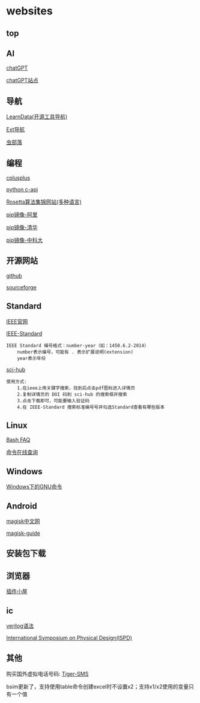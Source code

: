 
# websites

## top

## AI

[chatGPT](chat.openai.com)

[chatGPT站点](https://cc.ai55.cc/)

## 导航

[LearnData(开源工具导航)](https://nav.newzone.top/)

[Ext导航](https://www.extnav.com/)

[虫部落](https://www.chongbuluo.com/)

## 编程

[cplusplus](https://legacy.cplusplus.com/)

[python c-api](https://docs.python.org/zh-cn/3/c-api/)

[Rosetta算法集锦网站(多种语言)](https://rosettacode.org/)

[pip镜像-阿里](http://mirrors.aliyun.com/pypi/simple/)

[pip镜像-清华](https://pypi.tuna.tsinghua.edu.cn/simple/)

[pip镜像-中科大](http://pypi.mirrors.ustc.edu.cn/simple/)

## 开源网站

[github](https://github.com/)

[sourceforge](https://sourceforge.net/)

## Standard

[IEEE官网](https://ieeexplore.ieee.org)

[IEEE-Standard](https://standards.ieee.org)

```text
IEEE Standard 编号格式：number-year（如：1450.6.2-2014）
    number表示编号，可能有 . 表示扩展说明(extension)
    year表示年份
```

[sci-hub](https://tool.yovisun.com/scihub)

```text
使用方式:
    1.在ieee上用关键字搜索，找到后点击pdf图标进入详情页
    2.复制详情页的 DOI 码到 sci-hub 的搜索框并搜索
    3.点击下载即可，可能要输入验证码
    4.在 IEEE-Standard 搜索标准编号号并勾选Standard查看有哪些版本
```

## Linux

[Bash FAQ](http://mywiki.wooledge.org/BashFAQ/)

[命令在线查询](https://www.lzltool.com/LinuxCommand)

## Windows

[Windows下的GNU命令](https://gnuwin32.sourceforge.net/)

## Android

[magisk中文网](https://magiskcn.com/)

[magisk-guide](https://topjohnwu.github.io/Magisk/guides.html)

## 安装包下载

## 浏览器

[插件小屋](https://www.chajianxw.com/)

## ic

[verilog语法](https://vlab.ustc.edu.cn/guide/doc_verilog.html)

[International Symposium on Physical Design(ISPD)](https://ispd.cc/ispd2023/index.php)

## 其他

购买国外虚拟电话号码: [Tiger-SMS](https://tiger-sms.com/)


bsim更新了，支持使用table命令创建excel时不设置x2；支持x1/x2使用的变量只有一个值